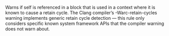 Warns if self is referenced in a block that is used in a context where it is known to cause a retain cycle. The Clang compiler’s -Warc-retain-cycles warning implements generic retain cycle detection — this rule only considers specific known system framework APIs that the compiler warning does not warn about.
